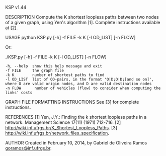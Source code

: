 KSP v1.44

DESCRIPTION
Compute the K shortest loopless paths between two nodes of a given graph, using Yen's algorithm [1]. Complete instructions available at [2].

USAGE
python KSP.py [-h] -f FILE -k K [-l OD_LIST] [-n FLOW]

Or:

./KSP.py [-h] -f FILE -k K [-l OD_LIST] [-n FLOW]

	-h, --help	show this help message and exit
	-f FILE		the graph file
	-k K		number of shortest paths to find
	-l OD_LIST  list of OD-pairs, in the format 'O|D;O|D;[and so on]', where O are valid origin nodes, and D are valid destination nodes
	-n FLOW      number of vehicles (flow) to consider when computing the links' costs


GRAPH FILE FORMATTING INSTRUCTIONS
See [3] for complete instructions.

REFERENCES
[1] Yen, J.Y.: Finding the k shortest loopless paths in a network. Management Science 17(11) (1971) 712-716.
[2] http://wiki.inf.ufrgs.br/K_Shortest_Loopless_Paths.
[3] http://wiki.inf.ufrgs.br/network_files_specification.

AUTHOR
Created in February 10, 2014, by Gabriel de Oliveira Ramos <goramos@inf.ufrgs.br>.
